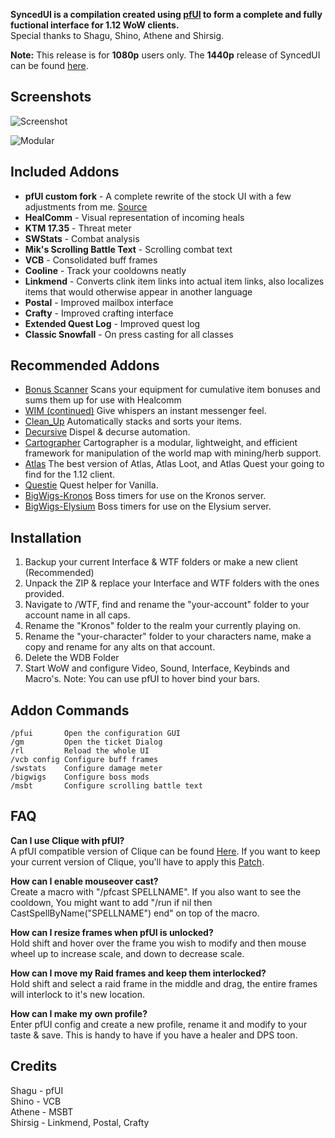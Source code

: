 **SyncedUI is a compilation created using [pfUI](https://github.com/shagu/pfUI) to form a complete and fully fuctional interface for 1.12 WoW clients.**  
Special thanks to Shagu, Shino, Athene and Shirsig.

**Note:** This release is for **1080p** users only. The **1440p** release of SyncedUI can be found [here](https://github.com/vashin1/SyncedUI-1440p-).  


## Screenshots

![Screenshot](http://i.imgur.com/u5UH0AI.jpg)

![Modular](http://i.imgur.com/SP3vVib.jpg)

## Included Addons
*  **pfUI custom fork** - A complete rewrite of the stock UI with a few adjustments from me.  [Source](https://github.com/vashin1/pfUI)
*  **HealComm** - Visual representation of incoming heals  
*  **KTM 17.35** - Threat meter     
*  **SWStats** - Combat analysis  
*  **Mik's Scrolling Battle Text** - Scrolling combat text  
*  **VCB** - Consolidated buff frames  
*  **Cooline** - Track your cooldowns neatly 
*  **Linkmend** - Converts clink item links into actual item links, also localizes items that would otherwise appear in another language  
*  **Postal** - Improved mailbox interface  
*  **Crafty** - Improved crafting interface  
*  **Extended Quest Log** - Improved quest log    
*  **Classic Snowfall** - On press casting for all classes   

## Recommended Addons
* [Bonus Scanner](http://www.vanilla-addons.com/dls/bonusscanner/) Scans your equipment for cumulative item bonuses and sums them up for use with Healcomm  
* [WIM (continued)](https://github.com/shirsig/WIM) Give whispers an instant messenger feel.  
* [Clean_Up](https://github.com/shirsig/Clean_Up) Automatically stacks and sorts your items.  
* [Decursive](https://drive.google.com/open?id=0B5QT3H5F-mBXNDRtbUloODJnWVU) Dispel & decurse automation.  
* [Cartographer](https://drive.google.com/open?id=0B5QT3H5F-mBXRHlUbGVrTW1ZUm8) Cartographer is a modular, lightweight, and efficient framework for manipulation of the world map with mining/herb support.  
* [Atlas](https://github.com/Cabro/Atlas/) The best version of Atlas, Atlas Loot, and Atlas Quest your going to find for the 1.12 client.  
* [Questie](https://github.com/Dyaxler/QuestieDev/tree/Version3.70) Quest helper for Vanilla.  
* [BigWigs-Kronos](https://github.com/Vnm-Kronos/BigWigs) Boss timers for use on the Kronos server.  
* [BigWigs-Elysium](https://github.com/Hosq/BigWigs) Boss timers for use on the Elysium server.   

## Installation
1. Backup your current Interface & WTF folders or make a new client (Recommended)   
2. Unpack the ZIP & replace your Interface and WTF folders with the ones provided.  
3. Navigate to /WTF, find and rename the "your-account" folder to your account name in all caps.  
4. Rename the "Kronos" folder to the realm your currently playing on.  
5. Rename the "your-character" folder to your characters name, make a copy and rename for any alts on that account.  
6. Delete the WDB Folder  
7. Start WoW and configure Video, Sound, Interface, Keybinds and Macro's.  Note: You can use pfUI to hover bind your bars.  

## Addon Commands

    /pfui       Open the configuration GUI
    /gm         Open the ticket Dialog
    /rl         Reload the whole UI
    /vcb config Configure buff frames
	/swstats    Configure damage meter
	/bigwigs    Configure boss mods
	/msbt       Configure scrolling battle text  

## FAQ

**Can I use Clique with pfUI?**  
A pfUI compatible version of Clique can be found [Here](https://github.com/shagu/Clique/releases). If you want to keep your current version of Clique, you'll have to apply this [Patch](https://github.com/shagu/Clique/commit/a5ee56c3f803afbdda07bae9cd330e0d4a75d75a).

**How can I enable mouseover cast?**  
Create a macro with "/pfcast SPELLNAME". If you also want to see the cooldown, You might want to add "/run if nil then CastSpellByName("SPELLNAME") end" on top of the macro.

**How can I resize frames when pfUI is unlocked?**  
Hold shift and hover over the frame you wish to modify and then mouse wheel up to increase scale, and down to decrease scale.

**How can I move my Raid frames and keep them interlocked?**  
Hold shift and select a raid frame in the middle and drag, the entire frames will interlock to it's new location.

**How can I make my own profile?**  
Enter pfUI config and create a new profile, rename it and modify to your taste & save. This is handy to have if you have a healer and DPS toon.
	
## Credits

Shagu - pfUI  
Shino - VCB    
Athene - MSBT  
Shirsig - Linkmend, Postal, Crafty  






